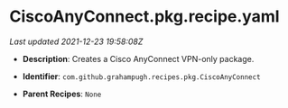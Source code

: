 # CiscoAnyConnect.pkg.recipe.yaml

_Last updated 2021-12-23 19:58:08Z_

- **Description**: Creates a Cisco AnyConnect VPN-only package.

- **Identifier**: `com.github.grahampugh.recipes.pkg.CiscoAnyConnect`

- **Parent Recipes**: `None`